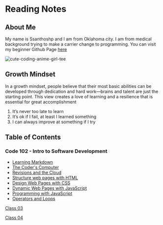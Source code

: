 # Reading Notes
## About Me
My name is Ssanthoshp and I am from Oklahoma city.  I am from medical background trying to make a carrier change to programming. You can visit my beginner Github Page [here](https://github.com/Ssanthoshp)

![cute-coding-anime-girl-tee](https://github.com/Ssanthoshp/Ssanthoshp.github.io/assets/153047977/41a8a967-fe45-4726-9ace-0c5ed01c3061)
## Growth Mindset
In a growth mindset, people believe that their most basic abilities can be developed through dedication and hard work—brains and talent are just the starting point. This view creates a love of learning and a resilience that is essential for great accomplishment
1. It’s never too late to learn
2. It’s ok if I fail, at least I learned something
3. I can always improve at something if I try
## Table of Contents 

### Code 102 - Intro to Software Development

- [Learning Markdown](102/Learningmarkdown.md)
- [The Coder's Computer](102/Class03.md)
- [Revisions and the Cloud]()
- [Structure web pages with HTML]()
- [Design Web Pages with CSS]()
- [Dynamic Web Pages with JavaScript]()
- [Programming with JavaScript]()
- [Operators and Loops]()

[Class 03](102/Class03.md)

[Class 04]()


